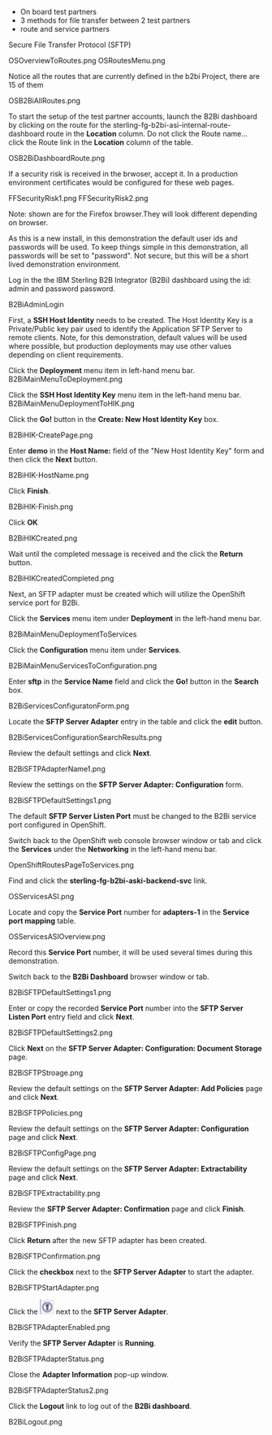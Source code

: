 

- On board test partners
- 3 methods for file transfer between 2 test partners
- route and service partners


Secure File Transfer Protocol (SFTP)

OSOverviewToRoutes.png
OSRoutesMenu.png

Notice all the routes that are currently defined in the b2bi Project, there are 15 of them

OSB2BiAllRoutes.png

To start the setup of the test partner accounts, launch the B2Bi dashboard by clicking on the route for the sterling-fg-b2bi-asi-internal-route-dashboard route in the **Location** column. Do not click the Route name... click the Route link in the **Location** column of the table.

OSB2BiDashboardRoute.png

If a security risk is received in the brwoser, accept it. In a production environment certificates would be configured for these web pages.

FFSecurityRisk1.png
FFSecurityRisk2.png

Note: shown are for the Firefox browser.They will look different depending on browser.

As this is a new install, in this demonstration the default user ids and passwords will be used. To keep things simple in this demonstration, all passwords will be set to "password".  Not secure, but this will be a short lived demonstration environment.

Log in the the IBM Sterling B2B Integrator (B2Bi) dashboard using the id: admin and password password.

B2BiAdminLogin

First, a **SSH Host Identity** needs to be created. The Host Identity Key is a Private/Public key pair used to identify the Application SFTP Server to remote clients.  Note, for this demonstration, default values will be used where possible, but production deployments may use other values depending on client requirements.

Click the **Deployment** menu item in left-hand menu bar.
B2BiMainMenuToDeployment.png

Click the **SSH Host Identity Key** menu item in the left-hand menu bar.
B2BiMainMenuDeploymentToHIK.png

Click the **Go!** button in the **Create: New Host Identity Key** box.

B2BiHIK-CreatePage.png

Enter **demo** in the **Host Name:** field of the "New Host Identity Key" form and then click the **Next** button.

B2BiHIK-HostName.png

Click **Finish**.

B2BiHIK-Finish.png

Click **OK**

B2BiHIKCreated.png

Wait until the completed message is received and the click the **Return** button.

B2BiHIKCreatedCompleted.png

Next, an SFTP adapter must be created which will utilize the OpenShift service port for B2Bi.

Click the **Services** menu item under **Deployment** in the left-hand menu bar.

B2BiMainMenuDeploymentToServices

Click the **Configuration** menu item under **Services**.

B2BiMainMenuServicesToConfiguration.png


Enter **sftp** in the **Service Name** field and click the **Go!** button in the **Search** box.

B2BiServicesConfiguratonForm.png

Locate the **SFTP Server Adapter** entry in the table and click the **edit** button.

B2BiServicesConfigurationSearchResults.png

Review the default settings and click **Next**.

B2BiSFTPAdapterName1.png

Review the settings on the **SFTP Server Adapter: Configuration** form.

B2BiSFTPDefaultSettings1.png

The default **SFTP Server Listen Port** must be changed to the B2Bi service port configured in OpenShift.

Switch back to the OpenShift web console browser window or tab and click the **Services** under the **Networking** in the left-hand menu bar.

OpenShiftRoutesPageToServices.png

Find and click the **sterling-fg-b2bi-aski-backend-svc** link.

OSServicesASI.png

Locate and copy the **Service Port** number for **adapters-1** in the **Service port mapping** table.

OSServicesASIOverview.png

Record this **Service Port** number, it will be used several times during this demonstration.

Switch back to the **B2Bi Dashboard** browser window or tab.

B2BiSFTPDefaultSettings1.png

Enter or copy the recorded **Service Port** number into the **SFTP Server Listen Port** entry field and click **Next**.

B2BiSFTPDefaultSettings2.png

Click **Next** on the **SFTP Server Adapter: Configuration: Document Storage** page.

B2BiSFTPStroage.png

Review the default settings on the **SFTP Server Adapter: Add Policies** page and click **Next**.

B2BiSFTPPolicies.png

Review the default settings on the **SFTP Server Adapter: Configuration** page and click **Next**.

B2BiSFTPConfigPage.png

Review the default settings on the **SFTP Server Adapter: Extractability** page and click **Next**.

B2BiSFTPExtractability.png

Review the **SFTP Server Adapter: Confirmation** page and click **Finish**.

B2BiSFTPFinish.png

Click **Return** after the new SFTP adapter has been created.

B2BiSFTPConfirmation.png

Click the **checkbox** next to the **SFTP Server Adapter** to start the adapter.

B2BiSFTPStartAdapter.png

Click the ![](_attachments/BangIcon.png) next to the **SFTP Server Adapter**.

B2BiSFTPAdapterEnabled.png

Verify the **SFTP Server Adapter** is **Running**.

B2BiSFTPAdapterStatus.png

Close the **Adapter Information** pop-up window.


B2BiSFTPAdapterStatus2.png

Click the **Logout** link to log out of the **B2Bi dashboard**.

B2BiLogout.png
